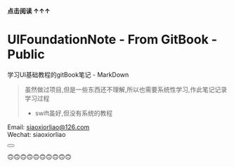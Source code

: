 **点击阅读 ↑↑↑**
# UIFoundationNote - From GitBook -Public

学习UI基础教程的gitBook笔记 - MarkDown
> 虽然做过项目,但是一些东西还不理解,所以也需要系统性学习,作此笔记记录学习过程
>  * swift虽好,但没有系统的教程


<!--sec data-title="contact" data-id="section0" data-show=true ces-->
Email: siaoxiorliao@126.com  
Wechat: siaoxiorliao
<!--endsec-->

<button class="section" target="section0" show="open" hide="close"></button>


🙃🙃🙃🙃🙃🙃🙃🙃🙃🙃





